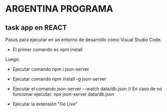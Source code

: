 # ARGENTINA PROGRAMA 
## task app en REACT

Pasos para ejecutar en un entorno de desarrollo como Visual Studio Code.

- El primer comando es npm install

Luego:

- Ejecutar comando npm i json-server

- Ejecutar comando npm install -g json-server

- Ejecutar el comando json-server --watch data/db.json // En caso de no funcionar ejecutar: npx json-server data/db.json

- Ejecutar la extensión "Go Live"
